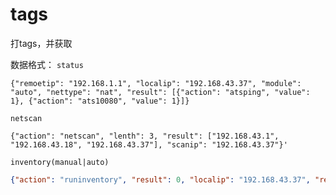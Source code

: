 # tags
打tags，并获取

数据格式：
`status`

```
{"remoetip": "192.168.1.1", "localip": "192.168.43.37", "module": "auto", "nettype": "nat", "result": [{"action": "atsping", "value": 1}, {"action": "ats10080", "value": 1}]}
```

`netscan`
```
{"action": "netscan", "lenth": 3, "result": ["192.168.43.1", "192.168.43.18", "192.168.43.37"], "scanip": "192.168.43.37"}'
```


`inventory(manual|auto)`
```json
{"action": "runinventory", "result": 0, "localip": "192.168.43.37", "remoteip": "192.168.1.1", "resultinfo": "Execution failure:.\\ncan\'t create C:\\\\Program Files\\\\xxxxxxxxxxxxxxxline 92."}
```